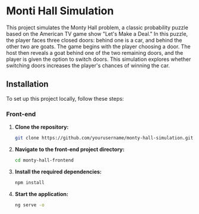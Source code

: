 # Monti Hall Simulation

This project simulates the Monty Hall problem, a classic probability puzzle based on the American TV game show "Let's Make a Deal." In this puzzle, the player faces three closed doors: behind one is a car, and behind the other two are goats. The game begins with the player choosing a door. The host then reveals a goat behind one of the two remaining doors, and the player is given the option to switch doors. This simulation explores whether switching doors increases the player's chances of winning the car.

## Installation

To set up this project locally, follow these steps:

### Front-end

1. **Clone the repository:**
   ```bash
   git clone https://github.com/yourusername/monty-hall-simulation.git

2. **Navigate to the front-end project directory:**
   ```bash
   cd monty-hall-frontend

3. **Install the required dependencies:**
   ```bash
   npm install

4. **Start the application:**
   ```bash
   ng serve -o
